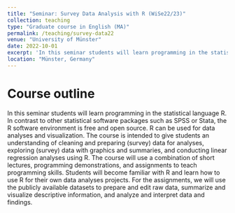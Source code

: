 ```yaml
---
title: "Seminar: Survey Data Analysis with R (WiSe22/23)"
collection: teaching
type: "Graduate course in English (MA)"
permalink: /teaching/survey-data22
venue: "University of Münster"
date: 2022-10-01
excerpt: 'In this seminar students will learn programming in the statistical language R....[Read more](/teaching/survey-data22)'
location: "Münster, Germany"
---
```

# Course outline
In this seminar students will learn programming in the statistical language R. In contrast to other statistical software packages such as SPSS or Stata, the R software environment is free and open source. R can be used for data analyses and visualization. The course is intended to give students an understanding of cleaning and preparing (survey) data for analyses, exploring (survey) data with graphics and summaries, and conducting linear regression analyses using R. The course will use a combination of short lectures, programming demonstrations, and assignments to teach programming skills. Students will become familiar with R and learn how to use R for their own data analyses projects. For the assignments, we will use the publicly available datasets to prepare and edit raw data, summarize and visualize descriptive information, and analyze and interpret data and findings.
